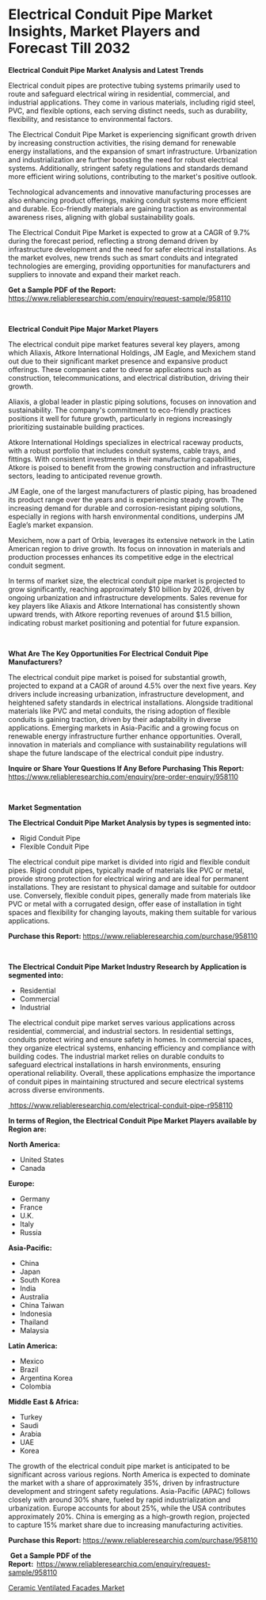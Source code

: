 <p><h1>Electrical Conduit Pipe Market Insights, Market Players and Forecast Till 2032</h1></p><p><strong>Electrical Conduit Pipe Market Analysis and Latest Trends</strong></p>
<p><p>Electrical conduit pipes are protective tubing systems primarily used to route and safeguard electrical wiring in residential, commercial, and industrial applications. They come in various materials, including rigid steel, PVC, and flexible options, each serving distinct needs, such as durability, flexibility, and resistance to environmental factors.</p><p>The Electrical Conduit Pipe Market is experiencing significant growth driven by increasing construction activities, the rising demand for renewable energy installations, and the expansion of smart infrastructure. Urbanization and industrialization are further boosting the need for robust electrical systems. Additionally, stringent safety regulations and standards demand more efficient wiring solutions, contributing to the market's positive outlook.</p><p>Technological advancements and innovative manufacturing processes are also enhancing product offerings, making conduit systems more efficient and durable. Eco-friendly materials are gaining traction as environmental awareness rises, aligning with global sustainability goals. </p><p>The Electrical Conduit Pipe Market is expected to grow at a CAGR of 9.7% during the forecast period, reflecting a strong demand driven by infrastructure development and the need for safer electrical installations. As the market evolves, new trends such as smart conduits and integrated technologies are emerging, providing opportunities for manufacturers and suppliers to innovate and expand their market reach.</p></p>
<p><strong>Get a Sample PDF of the Report:&nbsp;</strong> <a href="https://www.reliableresearchiq.com/enquiry/request-sample/958110?utm_campaign=3174&utm_medium=2&utm_source=Github&utm_content=ia&utm_term=01042025&utm_id=electrical-conduit-pipe">https://www.reliableresearchiq.com/enquiry/request-sample/958110</a></p>
<p>&nbsp;</p>
<p><strong>Electrical Conduit Pipe Major Market Players</strong></p>
<p><p>The electrical conduit pipe market features several key players, among which Aliaxis, Atkore International Holdings, JM Eagle, and Mexichem stand out due to their significant market presence and expansive product offerings. These companies cater to diverse applications such as construction, telecommunications, and electrical distribution, driving their growth.</p><p>Aliaxis, a global leader in plastic piping solutions, focuses on innovation and sustainability. The company's commitment to eco-friendly practices positions it well for future growth, particularly in regions increasingly prioritizing sustainable building practices. </p><p>Atkore International Holdings specializes in electrical raceway products, with a robust portfolio that includes conduit systems, cable trays, and fittings. With consistent investments in their manufacturing capabilities, Atkore is poised to benefit from the growing construction and infrastructure sectors, leading to anticipated revenue growth.</p><p>JM Eagle, one of the largest manufacturers of plastic piping, has broadened its product range over the years and is experiencing steady growth. The increasing demand for durable and corrosion-resistant piping solutions, especially in regions with harsh environmental conditions, underpins JM Eagle’s market expansion.</p><p>Mexichem, now a part of Orbia, leverages its extensive network in the Latin American region to drive growth. Its focus on innovation in materials and production processes enhances its competitive edge in the electrical conduit segment.</p><p>In terms of market size, the electrical conduit pipe market is projected to grow significantly, reaching approximately $10 billion by 2026, driven by ongoing urbanization and infrastructure developments. Sales revenue for key players like Aliaxis and Atkore International has consistently shown upward trends, with Atkore reporting revenues of around $1.5 billion, indicating robust market positioning and potential for future expansion.</p></p>
<p>&nbsp;</p>
<p><strong>What Are The Key Opportunities For Electrical Conduit Pipe Manufacturers?</strong></p>
<p><p>The electrical conduit pipe market is poised for substantial growth, projected to expand at a CAGR of around 4.5% over the next five years. Key drivers include increasing urbanization, infrastructure development, and heightened safety standards in electrical installations. Alongside traditional materials like PVC and metal conduits, the rising adoption of flexible conduits is gaining traction, driven by their adaptability in diverse applications. Emerging markets in Asia-Pacific and a growing focus on renewable energy infrastructure further enhance opportunities. Overall, innovation in materials and compliance with sustainability regulations will shape the future landscape of the electrical conduit pipe industry.</p></p>
<p><strong>Inquire or Share Your Questions If Any Before Purchasing This Report:</strong> <a href="https://www.reliableresearchiq.com/enquiry/pre-order-enquiry/958110?utm_campaign=3174&utm_medium=2&utm_source=Github&utm_content=ia&utm_term=01042025&utm_id=electrical-conduit-pipe">https://www.reliableresearchiq.com/enquiry/pre-order-enquiry/958110</a></p>
<p>&nbsp;</p>
<p><strong>Market Segmentation</strong></p>
<p><strong>The Electrical Conduit Pipe Market Analysis by types is segmented into:</strong></p>
<p><ul><li>Rigid Conduit Pipe</li><li>Flexible Conduit Pipe</li></ul></p>
<p><p>The electrical conduit pipe market is divided into rigid and flexible conduit pipes. Rigid conduit pipes, typically made of materials like PVC or metal, provide strong protection for electrical wiring and are ideal for permanent installations. They are resistant to physical damage and suitable for outdoor use. Conversely, flexible conduit pipes, generally made from materials like PVC or metal with a corrugated design, offer ease of installation in tight spaces and flexibility for changing layouts, making them suitable for various applications.</p></p>
<p><strong>Purchase this Report:&nbsp;</strong><a href="https://www.reliableresearchiq.com/purchase/958110?utm_campaign=3174&utm_medium=2&utm_source=Github&utm_content=ia&utm_term=01042025&utm_id=electrical-conduit-pipe">https://www.reliableresearchiq.com/purchase/958110</a></p>
<p>&nbsp;</p>
<p><strong>The Electrical Conduit Pipe Market Industry Research by Application is segmented into:</strong></p>
<p><ul><li>Residential</li><li>Commercial</li><li>Industrial</li></ul></p>
<p><p>The electrical conduit pipe market serves various applications across residential, commercial, and industrial sectors. In residential settings, conduits protect wiring and ensure safety in homes. In commercial spaces, they organize electrical systems, enhancing efficiency and compliance with building codes. The industrial market relies on durable conduits to safeguard electrical installations in harsh environments, ensuring operational reliability. Overall, these applications emphasize the importance of conduit pipes in maintaining structured and secure electrical systems across diverse environments.</p></p>
<p><a href="https://www.reliableresearchiq.com/electrical-conduit-pipe-r958110?utm_campaign=3174&utm_medium=2&utm_source=Github&utm_content=ia&utm_term=01042025&utm_id=electrical-conduit-pipe">&nbsp;https://www.reliableresearchiq.com/electrical-conduit-pipe-r958110</a></p>
<p><strong>In terms of Region, the Electrical Conduit Pipe Market Players available by Region are:</strong></p>
<p>
    <p> <strong> North America: </strong>
        <ul>
            <li>United States</li>
            <li>Canada</li>
        </ul>
        </p> 
    <p> <strong> Europe: </strong>
        <ul>
            <li>Germany</li>
            <li>France</li>
            <li>U.K.</li>
            <li>Italy</li>
            <li>Russia</li>
        </ul>
        </p> 
    <p> <strong> Asia-Pacific: </strong>
        <ul>
            <li>China</li>
            <li>Japan</li>
            <li>South Korea</li>
            <li>India</li>
            <li>Australia</li>
            <li>China Taiwan</li>
            <li>Indonesia</li>
            <li>Thailand</li>
            <li>Malaysia</li>
        </ul>
        </p> 
    <p> <strong> Latin America: </strong>
        <ul>
            <li>Mexico</li>
            <li>Brazil</li>
            <li>Argentina Korea</li>
            <li>Colombia</li>
        </ul>
        </p> 
    <p> <strong> Middle East & Africa: </strong>
        <ul>
            <li>Turkey</li>
            <li>Saudi</li>
            <li>Arabia</li>
            <li>UAE</li>
            <li>Korea</li>
        </ul>
    </p>
    </p>
<p><p>The growth of the electrical conduit pipe market is anticipated to be significant across various regions. North America is expected to dominate the market with a share of approximately 35%, driven by infrastructure development and stringent safety regulations. Asia-Pacific (APAC) follows closely with around 30% share, fueled by rapid industrialization and urbanization. Europe accounts for about 25%, while the USA contributes approximately 20%. China is emerging as a high-growth region, projected to capture 15% market share due to increasing manufacturing activities.</p></p>
<p><strong>Purchase this Report: </strong><a href="https://www.reliableresearchiq.com/purchase/958110?utm_campaign=3174&utm_medium=2&utm_source=Github&utm_content=ia&utm_term=01042025&utm_id=electrical-conduit-pipe">https://www.reliableresearchiq.com/purchase/958110</a></p>
<p>&nbsp;<strong>Get a Sample PDF of the Report:&nbsp;&nbsp;</strong><a href="https://www.reliableresearchiq.com/enquiry/request-sample/958110?utm_campaign=3174&utm_medium=2&utm_source=Github&utm_content=ia&utm_term=01042025&utm_id=electrical-conduit-pipe">https://www.reliableresearchiq.com/enquiry/request-sample/958110</a></p>
<p><strong></strong></p>
<p><p><a href="https://github.com/shadnfamoza/Market-Research-Report-List-1/blob/main/ceramic-ventilated-facades-market.md?utm_campaign=3174&utm_medium=2&utm_source=Github&utm_content=ia&utm_term=01042025&utm_id=electrical-conduit-pipe">Ceramic Ventilated Facades Market</a></p></p>